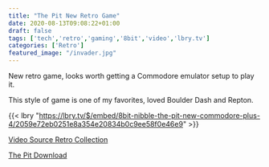 ```yaml
---
title: "The Pit New Retro Game"
date: 2020-08-13T09:08:22+01:00
draft: false
tags: ['tech','retro','gaming','8bit','video','lbry.tv']
categories: ['Retro']
featured_image: "/invader.jpg"
---
```


New retro game, looks worth getting a Commodore emulator setup to play it.

This style of game is one of my favorites, loved Boulder Dash and Repton.

{{< lbry "https://lbry.tv/$/embed/8bit-nibble-the-pit-new-commodore-plus-4/2059e72eb0251e8a354e20834b0c9ee58f0e46e9" >}}


[Video Source Retro Collection](https://lbry.tv/@retrorecollections:a)

[The Pit Download](http://plus4world.powweb.com/software/The_Pit)